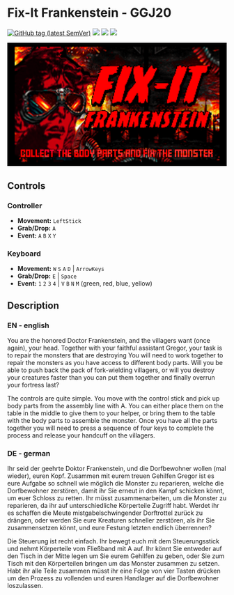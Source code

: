 # Fix-It Frankenstein - GGJ20

[![GitHub tag (latest SemVer)](https://img.shields.io/github/v/tag/MarianBecher/GGJ20?style=flat-square&label=Release)](https://github.com/MarianBecher/GGJ20/releases)
[![](https://img.shields.io/badge/Global%20Gamejam-2020-blue?style=flat-square)](https://globalgamejam.org/2020/games/fix-it-frankenstein-8)
[![](https://img.shields.io/badge/IG%20Jam-GGJ2020-brightgreen?style=flat-square)](https://igjam.eu/jams/global-game-jam-2020/777)
[![](https://img.shields.io/badge/itch.io-fix--it--frankenstein-orange?style=flat-square)](https://theras.itch.io/fix-it-frankenstein)

![](./Assets/Resources/Images/titel.png)

## Controls

### Controller

* **Movement:** `LeftStick`
* **Grab/Drop:** `A`
* **Event:** `A` `B` `X` `Y`

### Keyboard

* **Movement:** `W` `S` `A` `D` | `ArrowKeys`
* **Grab/Drop:** `E` | `Space`
* **Event:** `1` `2` `3` `4` | `V` `B` `N` `M` (green, red, blue, yellow)

## Description

### EN - english

You are the honored Doctor Frankenstein, and the villagers want (once again), your head. Together with your faithful assistant Gregor, your task is to repair the monsters that are destroying You will need to work together to repair the monsters as you have access to different body parts. Will you be able to push back the pack of fork-wielding villagers, or will you destroy your creatures faster than you can put them together and finally overrun your fortress last?

The controls are quite simple. You move with the control stick and pick up body parts from the assembly line with A. You can either place them on the table in the middle to give them to your helper, or bring them to the table with the body parts to assemble the monster. Once you have all the parts together you will need to press a sequence of four keys to complete the process and release your handcuff on the villagers.

### DE - german

Ihr seid der geehrte Doktor Frankenstein, und die Dorfbewohner wollen (mal wieder), euren Kopf. Zusammen mit eurem treuen Gehilfen Gregor ist es eure Aufgabe so schnell wie möglich die Monster zu reparieren, welche die Dorfbewohner zerstören, damit ihr Sie erneut in den Kampf schicken könnt, um euer Schloss zu retten. Ihr müsst zusammenarbeiten, um die Monster zu reparieren, da ihr auf unterschiedliche Körperteile Zugriff habt. Werdet ihr es schaffen die Meute mistgabelschwingender Dorftrottel zurück zu drängen, oder werden Sie eure Kreaturen schneller zerstören, als ihr Sie zusammensetzen könnt, und eure Festung letzten endlich überrennen?

Die Steuerung ist recht einfach. Ihr bewegt euch mit dem Steuerungsstick und nehmt Körperteile vom Fließband mit A auf. Ihr könnt Sie entweder auf den Tisch in der Mitte legen um Sie eurem Gehilfen zu geben, oder Sie zum Tisch mit den Körperteilen bringen um das Monster zusammen zu setzen. Habt ihr alle Teile zusammen müsst ihr eine Folge von vier Tasten drücken um den Prozess zu vollenden und euren Handlager auf die Dorfbewohner loszulassen.
